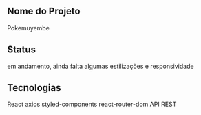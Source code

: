 ## Nome do Projeto
Pokemuyembe

## Status
em andamento, ainda falta algumas estilizações  e responsividade

## Tecnologias
React
axios
styled-components
react-router-dom
API REST


